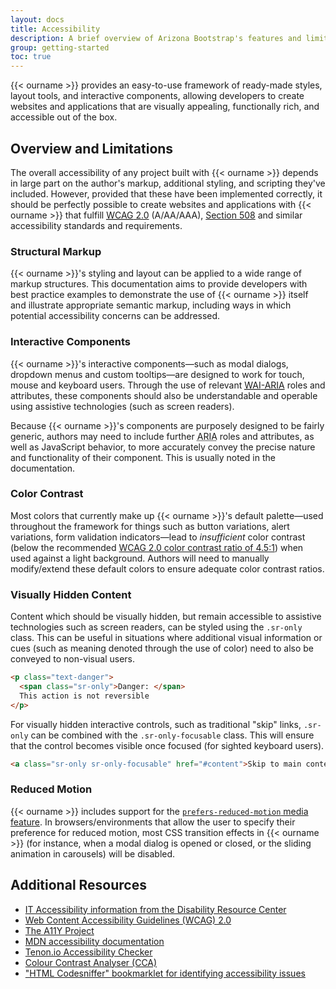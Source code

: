 ```yaml
---
layout: docs
title: Accessibility
description: A brief overview of Arizona Bootstrap's features and limitations for the creation of accessible content.
group: getting-started
toc: true
---
```


{{< ourname >}} provides an easy-to-use framework of ready-made styles, layout tools, and interactive components, allowing developers to create websites and applications that are visually appealing, functionally rich, and accessible out of the box.

## Overview and Limitations

The overall accessibility of any project built with {{< ourname >}} depends in large part on the author's markup, additional styling, and scripting they've included. However, provided that these have been implemented correctly, it should be perfectly possible to create websites and applications with {{< ourname >}} that fulfill [<abbr title="Web Content Accessibility Guidelines">WCAG</abbr> 2.0](https://www.w3.org/TR/WCAG20/) (A/AA/AAA), [Section 508](https://www.section508.gov/) and similar accessibility standards and requirements.

### Structural Markup

{{< ourname >}}'s styling and layout can be applied to a wide range of markup structures. This documentation aims to provide developers with best practice examples to demonstrate the use of {{< ourname >}} itself and illustrate appropriate semantic markup, including ways in which potential accessibility concerns can be addressed.

### Interactive Components

{{< ourname >}}'s interactive components—such as modal dialogs, dropdown menus and custom tooltips—are designed to work for touch, mouse and keyboard users. Through the use of relevant [<abbr title="Web Accessibility Initiative">WAI</abbr>-<abbr title="Accessible Rich Internet Applications">ARIA</abbr>](https://www.w3.org/WAI/standards-guidelines/aria/) roles and attributes, these components should also be understandable and operable using assistive technologies (such as screen readers).

Because {{< ourname >}}'s components are purposely designed to be fairly generic, authors may need to include further <abbr title="Accessible Rich Internet Applications">ARIA</abbr> roles and attributes, as well as JavaScript behavior, to more accurately convey the precise nature and functionality of their component. This is usually noted in the documentation.

### Color Contrast

Most colors that currently make up {{< ourname >}}'s default palette—used throughout the framework for things such as button variations, alert variations, form validation indicators—lead to *insufficient* color contrast (below the recommended [WCAG 2.0 color contrast ratio of 4.5:1](https://www.w3.org/TR/UNDERSTANDING-WCAG20/visual-audio-contrast-contrast.html)) when used against a light background. Authors will need to manually modify/extend these default colors to ensure adequate color contrast ratios.

### Visually Hidden Content

Content which should be visually hidden, but remain accessible to assistive technologies such as screen readers, can be styled using the `.sr-only` class. This can be useful in situations where additional visual information or cues (such as meaning denoted through the use of color) need to also be conveyed to non-visual users.

```html
<p class="text-danger">
  <span class="sr-only">Danger: </span>
  This action is not reversible
</p>
```

For visually hidden interactive controls, such as traditional "skip" links, `.sr-only` can be combined with the `.sr-only-focusable` class. This will ensure that the control becomes visible once focused (for sighted keyboard users).

```html
<a class="sr-only sr-only-focusable" href="#content">Skip to main content</a>
```

### Reduced Motion

{{< ourname >}} includes support for the [`prefers-reduced-motion` media feature](https://drafts.csswg.org/mediaqueries-5#prefers-reduced-motion). In browsers/environments that allow the user to specify their preference for reduced motion, most CSS transition effects in {{< ourname >}} (for instance, when a modal dialog is opened or closed, or the sliding animation in carousels) will be disabled.

## Additional Resources

- [IT Accessibility information from the Disability Resource Center](https://itaccessibility.arizona.edu/)
- [Web Content Accessibility Guidelines (WCAG) 2.0](https://www.w3.org/TR/WCAG20/)
- [The A11Y Project](https://a11yproject.com/)
- [MDN accessibility documentation](https://developer.mozilla.org/en-US/docs/Web/Accessibility)
- [Tenon.io Accessibility Checker](https://tenon.io/)
- [Colour Contrast Analyser (CCA)](https://developer.paciellogroup.com/resources/contrastanalyser/)
- ["HTML Codesniffer" bookmarklet for identifying accessibility issues](https://github.com/squizlabs/HTML_CodeSniffer)
